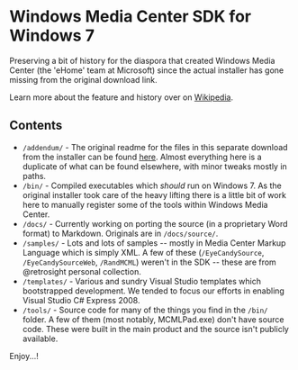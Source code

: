# Windows Media Center SDK for Windows 7

Preserving a bit of history for the diaspora that created Windows Media Center (the 'eHome' team at Microsoft) since the actual installer has gone missing from the original download link.

Learn more about the feature and history over on [Wikipedia](https://en.wikipedia.org/wiki/Windows_Media_Center).

## Contents

* `/addendum/` - The original readme for the files in this separate download from the installer can be found [here](addendum/Readme.txt). Almost everything here is a duplicate of what can be found elsewhere, with minor tweaks mostly in paths.
* `/bin/` - Compiled executables which _should_ run on Windows 7. As the original installer took care of the heavy lifting there is a little bit of work here to manually register some of the tools within Windows Media Center.
* `/docs/` - Currently working on porting the source (in a proprietary Word format) to Markdown. Originals are in `/docs/source/`.
* `/samples/` - Lots and lots of samples -- mostly in Media Center Markup Language which is simply XML. A few of these (`/EyeCandySource`, `/EyeCandySourceWeb`, `/RandMCML`) weren't in the SDK -- these are from @retrosight personal collection.
* `/templates/` - Various and sundry Visual Studio templates which bootstrapped development. We tended to focus our efforts in enabling Visual Studio C# Express 2008.
* `/tools/` - Source code for many of the things you find in the `/bin/` folder. A few of them (most notably, MCMLPad.exe) don't have source code. These were built in the main product and the source isn't publicly available.

Enjoy...!
